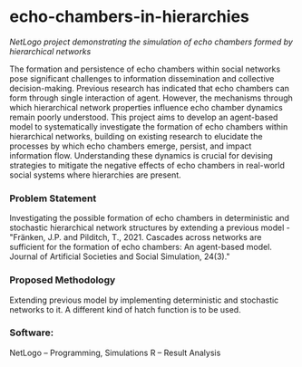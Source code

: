 # echo-chambers-in-hierarchies
_NetLogo project demonstrating the simulation of echo chambers formed by hierarchical networks_

The formation and persistence of echo chambers within social networks pose significant challenges to information dissemination and collective decision-making. Previous research has indicated that echo chambers can form through single interaction of agent. However, the mechanisms through which hierarchical network properties influence echo chamber dynamics remain poorly understood. This project aims to develop an agent-based model to systematically investigate the formation of echo chambers within hierarchical networks, building on existing research to elucidate the processes by which echo chambers emerge, persist, and impact information flow. Understanding these dynamics is crucial for devising strategies to mitigate the negative effects of echo chambers in real-world social systems where hierarchies are present.

### Problem Statement
Investigating the possible formation of echo chambers in deterministic and stochastic hierarchical network structures by extending a previous model - "Fränken, J.P. and Pilditch, T., 2021. Cascades across networks are sufficient for the formation of echo chambers: An agent-based model. Journal of Artificial Societies and Social Simulation, 24(3)."

### Proposed Methodology
Extending previous model by implementing deterministic and stochastic networks to it. A different kind of hatch function is to be used.

### Software: 
NetLogo – Programming, Simulations
R – Result Analysis
